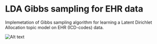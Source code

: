 # LDA Gibbs sampling for EHR data
Implemetation of Gibbs sampling algorithm for learning a Latent Dirichlet Allocation topic model on EHR (ICD-codes) data.

![Alt text](top_words_by_topic.jpg?raw=true "Top words by topic")
